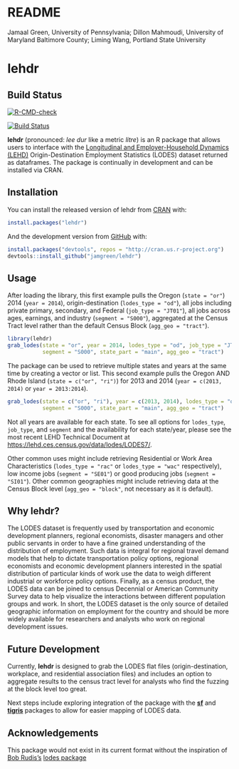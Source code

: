 README
================
Jamaal Green, University of Pennsylvania; Dillon Mahmoudi, University of
Maryland Baltimore County; Liming Wang, Portland State University

<!-- README.md is generated from README.Rmd. Please edit that file -->

# lehdr

## Build Status

<!-- badges: start -->

[![R-CMD-check](https://github.com/jamgreen/lehdr/workflows/R-CMD-check/badge.svg)](https://github.com/jamgreen/lehdr/actions)

[![Build
Status](https://travis-ci.org/jamgreen/lehdr.svg?branch=master)](https://travis-ci.org/jamgreen/lehdr)

<!-- badges: end -->

**lehdr** (pronounced: *lee dur* like a metric *litre*) is an R package
that allows users to interface with the [Longitudinal and
Employer-Household Dynamics (LEHD)](https://lehd.ces.census.gov/)
Origin-Destination Employment Statistics (LODES) dataset returned as
dataframes. The package is continually in development and can be
installed via CRAN.

## Installation

You can install the released version of lehdr from
[CRAN](https://CRAN.R-project.org) with:

``` r
install.packages("lehdr")
```

And the development version from [GitHub](https://github.com/) with:

``` r
install.packages("devtools", repos = "http://cran.us.r-project.org")
devtools::install_github("jamgreen/lehdr")
```

## Usage

After loading the library, this first example pulls the Oregon
(`state = "or"`) 2014 (`year = 2014`), origin-destination
(`lodes_type = "od"`), all jobs including private primary, secondary,
and Federal (`job_type = "JT01"`), all jobs across ages, earnings, and
industry (`segment = "S000"`), aggregated at the Census Tract level
rather than the default Census Block (`agg_geo = "tract"`).

``` r
library(lehdr)
grab_lodes(state = "or", year = 2014, lodes_type = "od", job_type = "JT01", 
           segment = "S000", state_part = "main", agg_geo = "tract")
```

The package can be used to retrieve multiple states and years at the
same time by creating a vector or list. This second example pulls the
Oregon AND Rhode Island (`state = c("or", "ri")`) for 2013 and 2014
(`year = c(2013, 2014)` or `year = 2013:2014`).

``` r
grab_lodes(state = c("or", "ri"), year = c(2013, 2014), lodes_type = "od", job_type = "JT01", 
           segment = "S000", state_part = "main", agg_geo = "tract")           
```

Not all years are available for each state. To see all options for
`lodes_type`, `job_type`, and `segment` and the availability for each
state/year, please see the most recent LEHD Technical Document at
<https://lehd.ces.census.gov/data/lodes/LODES7/>.

Other common uses might include retrieving Residential or Work Area
Characteristics (`lodes_type = "rac"` or `lodes_type = "wac"`
respectively), low income jobs (`segment = "SE01"`) or good producing
jobs (`segment = "SI01"`). Other common geographies might include
retrieving data at the Census Block level (`agg_geo = "block"`, not
necessary as it is default).

## Why lehdr?

The LODES dataset is frequently used by transportation and economic
development planners, regional economists, disaster managers and other
public servants in order to have a fine grained understanding of the
distribution of employment. Such data is integral for regional travel
demand models that help to dictate transportation policy options,
regional economists and economic development planners interested in the
spatial distribution of particular kinds of work use the data to weigh
different industrial or workforce policy options. Finally, as a census
product, the LODES data can be joined to census Decennial or American
Community Survey data to help visualize the interactions between
different population groups and work. In short, the LODES dataset is the
only source of detailed geographic information on employment for the
country and should be more widely available for researchers and analysts
who work on regional development issues.

## Future Development

Currently, **lehdr** is designed to grab the LODES flat files
(origin-destination, workplace, and residential association files) and
includes an option to aggregate results to the census tract level for
analysts who find the fuzzing at the block level too great.

Next steps include exploring integration of the package with the
[**sf**](https://CRAN.R-project.org/package=sf) and
[**tigris**](https://CRAN.R-project.org/package=tigris) packages to
allow for easier mapping of LODES data.

## Acknowledgements

This package would not exist in its current format without the
inspiration of [Bob Rudis’s](https://rud.is/b/) [lodes
package](https://github.com/hrbrmstr/lodes)
